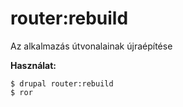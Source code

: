 # router:rebuild
Az alkalmazás útvonalainak újraépítése

**Használat:**
```
$ drupal router:rebuild 
$ ror  
```
